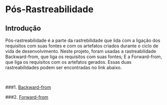 # Pós-Rastreabilidade

## Introdução
Pós-rastreabilidade é a parte da rastrebilidade que lida com a ligação dos requisitos com suas fontes e com os artefatos criados durante o ciclo de vida de desenvolvimento. Neste projeto, foram usadas a rastreabilidade Backward-from, que liga os requisitos com suas fontes; E a Forward-from, que liga os requisitos com os artefatos gerados. Essas duas rastreabilidades podem ser encontradas no link abaixo.

<br />

###1. [Backward-from](../pos-rastreabilidade/backwardfrom.md)
<br />

###2. [Forward-from](../pos-rastreabilidade/forwardfrom.md)
